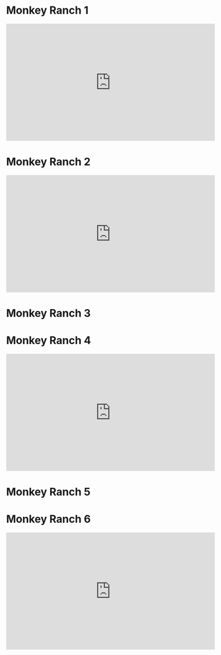 # Monkey Ranch 1

<iframe width="560" height="315" src="https://youtu.be/pq1bHzcDNns" frameborder="0" allow="accelerometer; autoplay; encrypted-media; gyroscope; picture-in-picture" allowfullscreen></iframe>

# Monkey Ranch 2

<iframe width="560" height="315" src="https://youtu.be/UTOJXV2GD0Y" frameborder="0" allow="accelerometer; autoplay; encrypted-media; gyroscope; picture-in-picture" allowfullscreen></iframe>

# Monkey Ranch 3


# Monkey Ranch 4

<iframe width="560" height="315" src="https://youtu.be/CckHwTTte7Y" frameborder="0" allow="accelerometer; autoplay; encrypted-media; gyroscope; picture-in-picture" allowfullscreen></iframe>

# Monkey Ranch 5


# Monkey Ranch 6

<iframe width="560" height="315" src="https://www.youtube.com/embed/-2asOLLtVa4" frameborder="0" allow="accelerometer; autoplay; encrypted-media; gyroscope; picture-in-picture" allowfullscreen></iframe>
